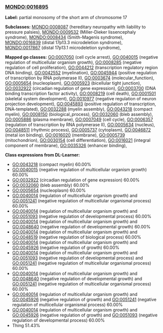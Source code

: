 
### [MONDO:0016895](http://purl.obolibrary.org/obo/MONDO_0016895)
**Label:** partial monosomy of the short arm of chromosome 17

**Subclasses:** [MONDO:0008087](http://purl.obolibrary.org/obo/MONDO_0008087) (hereditary neuropathy with liability to pressure palsies), [MONDO:0009532](http://purl.obolibrary.org/obo/MONDO_0009532) (Miller-Dieker lissencephaly syndrome), [MONDO:0008434](http://purl.obolibrary.org/obo/MONDO_0008434) (Smith-Magenis syndrome), [MONDO:0016839](http://purl.obolibrary.org/obo/MONDO_0016839) (distal 17p13.3 microdeletion syndrome), [MONDO:0017867](http://purl.obolibrary.org/obo/MONDO_0017867) (distal 17p13.1 microdeletion syndrome), 

**Mapped go classes:** [GO:0007050](http://purl.obolibrary.org/obo/GO_0007050) (cell cycle arrest), [GO:0040015](http://purl.obolibrary.org/obo/GO_0040015) (negative regulation of multicellular organism growth), [GO:0008285](http://purl.obolibrary.org/obo/GO_0008285) (negative regulation of cell proliferation), [GO:0044212](http://purl.obolibrary.org/obo/GO_0044212) (transcription regulatory region DNA binding), [GO:0042552](http://purl.obolibrary.org/obo/GO_0042552) (myelination), [GO:0045944](http://purl.obolibrary.org/obo/GO_0045944) (positive regulation of transcription by RNA polymerase II), [GO:0003674](http://purl.obolibrary.org/obo/GO_0003674) (molecular_function), [GO:0005654](http://purl.obolibrary.org/obo/GO_0005654) (nucleoplasm), [GO:0005923](http://purl.obolibrary.org/obo/GO_0005923) (bicellular tight junction), [GO:0032922](http://purl.obolibrary.org/obo/GO_0032922) (circadian regulation of gene expression), [GO:0003700](http://purl.obolibrary.org/obo/GO_0003700) (DNA binding transcription factor activity), [GO:0008219](http://purl.obolibrary.org/obo/GO_0008219) (cell death), [GO:0001501](http://purl.obolibrary.org/obo/GO_0001501) (skeletal system development), [GO:0010977](http://purl.obolibrary.org/obo/GO_0010977) (negative regulation of neuron projection development), [GO:0045893](http://purl.obolibrary.org/obo/GO_0045893) (positive regulation of transcription, DNA-templated), [GO:0032288](http://purl.obolibrary.org/obo/GO_0032288) (myelin assembly), [GO:0043218](http://purl.obolibrary.org/obo/GO_0043218) (compact myelin), [GO:0008150](http://purl.obolibrary.org/obo/GO_0008150) (biological_process), [GO:0032060](http://purl.obolibrary.org/obo/GO_0032060) (bleb assembly), [GO:0005886](http://purl.obolibrary.org/obo/GO_0005886) (plasma membrane), [GO:0007049](http://purl.obolibrary.org/obo/GO_0007049) (cell cycle), [GO:0006357](http://purl.obolibrary.org/obo/GO_0006357) (regulation of transcription by RNA polymerase II), [GO:0005634](http://purl.obolibrary.org/obo/GO_0005634) (nucleus), [GO:0048511](http://purl.obolibrary.org/obo/GO_0048511) (rhythmic process), [GO:0005737](http://purl.obolibrary.org/obo/GO_0005737) (cytoplasm), [GO:0046872](http://purl.obolibrary.org/obo/GO_0046872) (metal ion binding), [GO:0016020](http://purl.obolibrary.org/obo/GO_0016020) (membrane), [GO:0005739](http://purl.obolibrary.org/obo/GO_0005739) (mitochondrion), [GO:0030154](http://purl.obolibrary.org/obo/GO_0030154) (cell differentiation), [GO:0016021](http://purl.obolibrary.org/obo/GO_0016021) (integral component of membrane), [GO:0035326](http://purl.obolibrary.org/obo/GO_0035326) (enhancer binding), 

**Class expressions from DL-Learner:**

- [GO:0043218](http://purl.obolibrary.org/obo/GO_0043218) (compact myelin) 60.00%
- [GO:0040015](http://purl.obolibrary.org/obo/GO_0040015) (negative regulation of multicellular organism growth) 60.00%
- [GO:0032922](http://purl.obolibrary.org/obo/GO_0032922) (circadian regulation of gene expression) 60.00%
- [GO:0032060](http://purl.obolibrary.org/obo/GO_0032060) (bleb assembly) 60.00%
- [GO:0005654](http://purl.obolibrary.org/obo/GO_0005654) (nucleoplasm) 60.00%
- [GO:0040014](http://purl.obolibrary.org/obo/GO_0040014) (regulation of multicellular organism growth) and [GO:0051241](http://purl.obolibrary.org/obo/GO_0051241) (negative regulation of multicellular organismal process) 60.00%
- [GO:0040014](http://purl.obolibrary.org/obo/GO_0040014) (regulation of multicellular organism growth) and [GO:0051093](http://purl.obolibrary.org/obo/GO_0051093) (negative regulation of developmental process) 60.00%
- [GO:0040014](http://purl.obolibrary.org/obo/GO_0040014) (regulation of multicellular organism growth) and [GO:0048640](http://purl.obolibrary.org/obo/GO_0048640) (negative regulation of developmental growth) 60.00%
- [GO:0040014](http://purl.obolibrary.org/obo/GO_0040014) (regulation of multicellular organism growth) and [GO:0048519](http://purl.obolibrary.org/obo/GO_0048519) (negative regulation of biological process) 60.00%
- [GO:0040014](http://purl.obolibrary.org/obo/GO_0040014) (regulation of multicellular organism growth) and [GO:0045926](http://purl.obolibrary.org/obo/GO_0045926) (negative regulation of growth) 60.00%
- [GO:0040014](http://purl.obolibrary.org/obo/GO_0040014) (regulation of multicellular organism growth) and [GO:0051093](http://purl.obolibrary.org/obo/GO_0051093) (negative regulation of developmental process) and [GO:0051241](http://purl.obolibrary.org/obo/GO_0051241) (negative regulation of multicellular organismal process) 60.00%
- [GO:0040014](http://purl.obolibrary.org/obo/GO_0040014) (regulation of multicellular organism growth) and [GO:0048640](http://purl.obolibrary.org/obo/GO_0048640) (negative regulation of developmental growth) and [GO:0051241](http://purl.obolibrary.org/obo/GO_0051241) (negative regulation of multicellular organismal process) 60.00%
- [GO:0040014](http://purl.obolibrary.org/obo/GO_0040014) (regulation of multicellular organism growth) and [GO:0045926](http://purl.obolibrary.org/obo/GO_0045926) (negative regulation of growth) and [GO:0051241](http://purl.obolibrary.org/obo/GO_0051241) (negative regulation of multicellular organismal process) 60.00%
- [GO:0040014](http://purl.obolibrary.org/obo/GO_0040014) (regulation of multicellular organism growth) and [GO:0045926](http://purl.obolibrary.org/obo/GO_0045926) (negative regulation of growth) and [GO:0051093](http://purl.obolibrary.org/obo/GO_0051093) (negative regulation of developmental process) 60.00%
- Thing 51.43%


